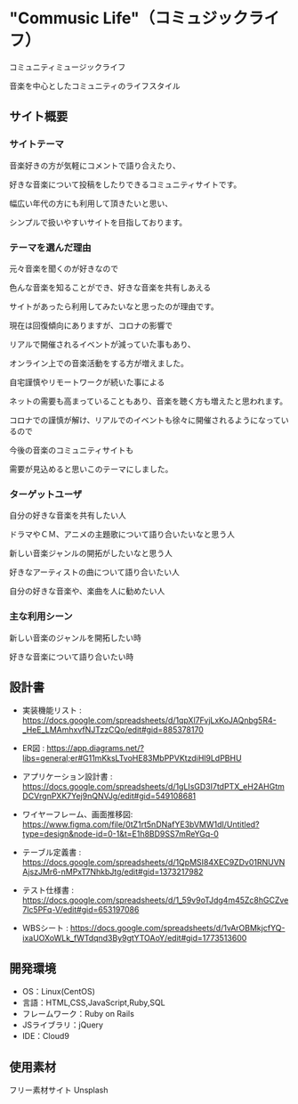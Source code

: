 
# "Commusic Life"（コミュジックライフ）
コミュニティミュージックライフ

音楽を中心としたコミュニティのライフスタイル

## サイト概要

### サイトテーマ


音楽好きの方が気軽にコメントで語り合えたり、

好きな音楽について投稿をしたりできるコミュニティサイトです。


幅広い年代の方にも利用して頂きたいと思い、

シンプルで扱いやすいサイトを目指しております。



### テーマを選んだ理由


元々音楽を聞くのが好きなので

色んな音楽を知ることができ、好きな音楽を共有しあえる

サイトがあったら利用してみたいなと思ったのが理由です。

現在は回復傾向にありますが、コロナの影響で

リアルで開催されるイベントが減っていた事もあり、

オンライン上での音楽活動をする方が増えました。

自宅謹慎やリモートワークが続いた事による

ネットの需要も高まっていることもあり、音楽を聴く方も増えたと思われます。

コロナでの謹慎が解け、リアルでのイベントも徐々に開催されるようになっているので

今後の音楽のコミュニティサイトも

需要が見込めると思いこのテーマにしました。


### ターゲットユーザ

自分の好きな音楽を共有したい人

ドラマやＣＭ、アニメの主題歌について語り合いたいなと思う人

新しい音楽ジャンルの開拓がしたいなと思う人

好きなアーティストの曲について語り合いたい人

自分の好きな音楽や、楽曲を人に勧めたい人


### 主な利用シーン

新しい音楽のジャンルを開拓したい時

好きな音楽について語り合いたい時


## 設計書

- 実装機能リスト : https://docs.google.com/spreadsheets/d/1qpXl7FvjLxKoJAQnbg5R4-_HeE_LMAmhxvfNJTzzCQo/edit#gid=885378170

- ER図 : https://app.diagrams.net/?libs=general;er#G11mKksLTvoHE83MbPPVKtzdiHl9LdPBHU

- アプリケーション設計書 : https://docs.google.com/spreadsheets/d/1gLIsGD3I7tdPTX_eH2AHGtmDCVrgnPXK7Yej9nQNVJg/edit#gid=549108681

- ワイヤーフレーム、画面推移図: https://www.figma.com/file/0tZ1rt5nDNafYE3bVMW1dI/Untitled?type=design&node-id=0-1&t=E1h8BD9SS7mReYGq-0

- テーブル定義書 : https://docs.google.com/spreadsheets/d/1QpMSI84XEC9ZDv01RNUVNAjszJMr6-nMPxT7NhkbJtg/edit#gid=1373217982

- テスト仕様書 : https://docs.google.com/spreadsheets/d/1_59v9oTJdg4m45Zc8hGCZve7lc5PFq-V/edit#gid=653197086

- ＷBSシート : https://docs.google.com/spreadsheets/d/1vArOBMkjcfYQ-ixaUOXoWLk_fWTdqnd3By9gtYTOAoY/edit#gid=1773513600

## 開発環境

- OS：Linux(CentOS)
- 言語：HTML,CSS,JavaScript,Ruby,SQL
- フレームワーク：Ruby on Rails
- JSライブラリ：jQuery
- IDE：Cloud9

## 使用素材

フリー素材サイト Unsplash
